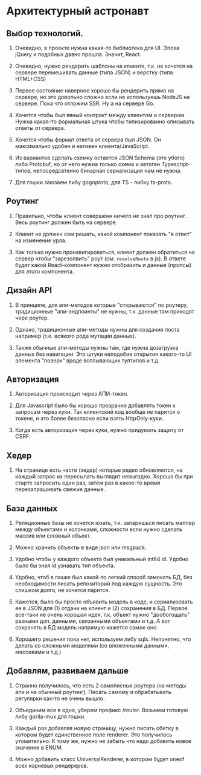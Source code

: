 # Архитектурный астронавт

## Выбор технологий.

1. Очевидно, в проекте нужна какая-то библиотека для UI. 
   Эпоха jQuery и подобных давно прошла. Значит, React.

2. Очевидно, нужно рендерить шаблоны на клиенте, т.к. не хочется на 
   сервере перемешивать данные (типа JSON) и верстку (типа HTML+CSS)
   
3. Первое состояние наверное хорошо бы рендерить прямо на сервере, но это 
   довольно сложно если не используешь NodeJS на сервере. Пока что отложим SSR.
   Ну а на сервере Go.
   
4. Хочется чтобы был явный контракт между клиентом и сервером. Нужна какая-то
   формальная штука чтобы типизированно описывать ответы от сервера. 
   
5. Хочется чтобы формат ответа от сервера был JSON. Он максимально удобен 
   и нативен клиента/JavaScript.
   
6. Из вариантов сделать схемку остается JSON Schema (это убого) либо
   Protobuf, но от него нужна только схема и автоген Typescript-типов, 
   непосредсвтенно бинарная сериализация нам не нужна.
   
7. Для гошки заюзаем либу gogoproto, для TS - либку ts-proto.

## Роутинг

1. Правильно, чтобы клиент совершенн ничего не знал про роутинг. Весь роутинг должен
   быть на сервере.
   
2. Клиент не должен сам решать, какой компонент показать "в ответ" на изменение урла.

3. Как только нужно пронавигироваться, клиент должен обратиться на сервер чтобы 
   "зарезолвить" роут (см. `resolveRoute` в js). В ответе будет какой React-компонент 
   нужно отобразить и данные (пропсы) для этого компонента.
   
## Дизайн API

1. В принципе, для апи-методов которые "открываются" по роутеру, традиционные
   "апи-эндпоинты" не нужны, т.к. данные там приходят чере роутер.

2. Однако, традиционные апи-методы нужны для создания поста например (т.е. всякого 
   рода мутации данных).

3. Также обычные апи-методы нужны там, где нужна дозагрузка данных без навигации. 
   Это штуки наподобие открытия какого-то UI элемента "поверх" вроде всплывающих тултипов и т.д.

## Авторизация

1. Авторизация происходит через АПИ-токен. 

2. Для Javascript было бы хорошо прозрачно добавлять токен к запросам
   через куки. Так клиентский код вообще не парится о токене, и это
   более безопасно если взять HttpOnly-куки.
   
3. Когда есть авторизация через куки, нужно придумать защиту от CSRF.

## Хедер

1. На странице есть части (хедер) которые редко обновляются, на каждый
   запрос их пересылать выглядит невыгодно. Хорошо бы при старте запросить
   один раз, затем раз в какое-то время перезапрашивать свежие данные.
   
## База данных

1. Реляционные базы не хочется юзать, т.к. запаришься писать маппер между
   объектами и колонками, сложности если нужно сделать массив или сложный объект.
   
2. Можно хранить объекты в виде json или msgpack. 

3. Удобно чтобы у каждого объекта был уникальный int64 id. Удобно было бы зная id 
   узнавать тип объекта.

4. Удобно, чтоб в гошке был какой-то легкий способ замокать БД,
   без необходимости писать репозиторий под каждую сущность. Это слишком долго,
   не хочется парится.

5. Кажется, было бы просто объявить модель в коде, и сериализовать ее 
   в JSON для (1) отдачи на клиент и (2) сохранения в БД. Первое все-таки
   не очень хорошая идея, т.к. объект нужно "дообогощать" разными доп. данными,
   связанными объектами и т.д. А вот сохранять в БД модель напрямую кажется
   самое оно.
   
6. Хорошего решения пока нет, используем либу sqlx. Непонятно, что делать со сложными моделями
   (со вложенными данными, массивами и т.д.)

## Добавлям, развиваем дальше

1. Странно получилось, что есть 2 самописных роутера (на методы апи и на обычный роутинг).
   Писать самому и обрабатывать регулярки как-то не очень вышло.
   
2. Объединим все в одно, уберем префикс /router. Возьмем готовую либу gorila-mux для гошки.

3. Каждый раз добавляя новую страницу, нужно писать обетку в котором будет единственное поле
   renderer. Это получилось утомительно. К тому же, нужно не забыть что надо добавить новое значение в ENUM.
   
4. Можно добавить класс UniversalRenderer, в котором будет oneof всех корневых рендереров.
